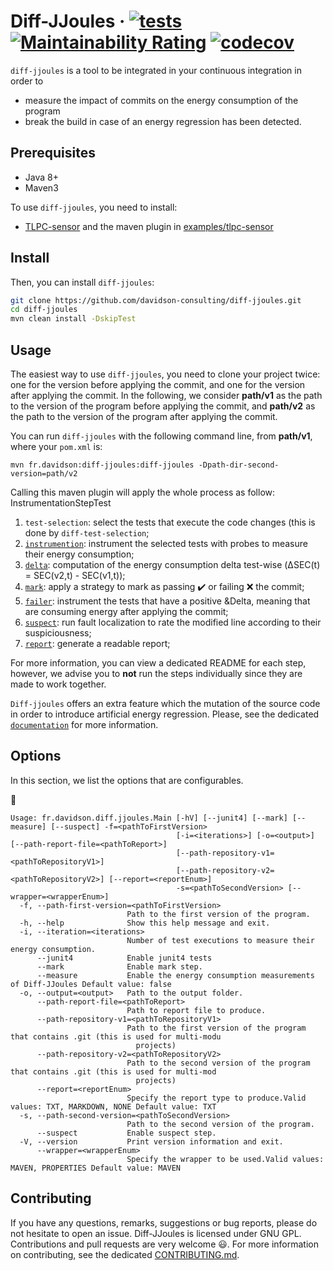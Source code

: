 # Diff-JJoules · [![tests](https://github.com/davidson-consulting/diff-jjoules/actions/workflows/main.yml/badge.svg)](https://github.com/davidson-consulting/diff-jjoules/actions/workflows/main.yml)  [![Maintainability Rating](https://sonarcloud.io/api/project_badges/measure?project=davidson-consulting_diff-jjoules&metric=sqale_rating)](https://sonarcloud.io/summary/new_code?id=davidson-consulting_diff-jjoules) [![codecov](https://codecov.io/gh/davidson-consulting/diff-jjoules/branch/main/graph/badge.svg?token=XH4Q36YMME)](https://codecov.io/gh/davidson-consulting/diff-jjoules)

`diff-jjoules` is a tool to be integrated in your continuous integration in order to 
* measure the impact of commits on the energy consumption of the program 
* break the build in case of an energy regression has been detected.

## Prerequisites

* Java 8+
* Maven3

To use `diff-jjoules`, you need to install:

* [TLPC-sensor](https://github.com/davidson-consulting/tlpc-sensor) and the maven plugin in [examples/tlpc-sensor](https://github.com/davidson-consulting/tlpc-sensor/tree/main/examples/tlpc-sensor)

## Install

Then, you can install `diff-jjoules`:

```sh
git clone https://github.com/davidson-consulting/diff-jjoules.git
cd diff-jjoules
mvn clean install -DskipTest
```

## Usage

The easiest way to use `diff-jjoules`, you need to clone your project twice: one for the version before applying the 
commit, and one for the version after applying the commit. 
In the following, we consider **path/v1** as the path to the version of the program before applying the commit, and 
**path/v2** as the path to the version of the program after applying the commit.

You can run `diff-jjoules` with the following command line, from **path/v1**, where your `pom.xml` is:

```shell
mvn fr.davidson:diff-jjoules:diff-jjoules -Dpath-dir-second-version=path/v2
```

Calling this maven plugin will apply the whole process as follow:
InstrumentationStepTest
1. `test-selection`: select the tests that execute the code changes (this is done by `diff-test-selection`;
2. [`instrumention`](./doc/instrumentation.md): instrument the selected tests with probes to measure their energy consumption;
3. [`delta`](./doc/delta.md): computation of the energy consumption delta test-wise (&Delta;SEC(t) = SEC(v2,t) - SEC(v1,t));
4. [`mark`](./doc/mark.md): apply a strategy to mark as passing :heavy_check_mark: or failing :x: the commit;
5. [`failer`](./doc/failer.md): instrument the tests that have a positive &Delta, meaning that are consuming energy after applying the commit; 
6. [`suspect`](./doc/suspect.md): run fault localization to rate the modified line according to their suspiciousness;
7. [`report`](./doc/report.md): generate a readable report;

For more information, you can view a dedicated README for each step, however, we advise you to **not** run the steps
individually since they are made to work together.

`Diff-jjoules` offers an extra feature which the mutation of the source code in order to introduce artificial energy 
regression. Please, see the dedicated [`documentation`](./doc/mutation.md) for more information.

## Options

In this section, we list the options that are configurables.

:construction:

```text
Usage: fr.davidson.diff.jjoules.Main [-hV] [--junit4] [--mark] [--measure] [--suspect] -f=<pathToFirstVersion>
                                     [-i=<iterations>] [-o=<output>] [--path-report-file=<pathToReport>]
                                     [--path-repository-v1=<pathToRepositoryV1>]
                                     [--path-repository-v2=<pathToRepositoryV2>] [--report=<reportEnum>]
                                     -s=<pathToSecondVersion> [--wrapper=<wrapperEnum>]
  -f, --path-first-version=<pathToFirstVersion>
                          Path to the first version of the program.
  -h, --help              Show this help message and exit.
  -i, --iteration=<iterations>
                          Number of test executions to measure their energy consumption.
      --junit4            Enable junit4 tests
      --mark              Enable mark step.
      --measure           Enable the energy consumption measurements of Diff-JJoules Default value: false
  -o, --output=<output>   Path to the output folder.
      --path-report-file=<pathToReport>
                          Path to report file to produce.
      --path-repository-v1=<pathToRepositoryV1>
                          Path to the first version of the program that contains .git (this is used for multi-modu
                            projects)
      --path-repository-v2=<pathToRepositoryV2>
                          Path to the second version of the program that contains .git (this is used for multi-mod
                            projects)
      --report=<reportEnum>
                          Specify the report type to produce.Valid values: TXT, MARKDOWN, NONE Default value: TXT
  -s, --path-second-version=<pathToSecondVersion>
                          Path to the second version of the program.
      --suspect           Enable suspect step.
  -V, --version           Print version information and exit.
      --wrapper=<wrapperEnum>
                          Specify the wrapper to be used.Valid values: MAVEN, PROPERTIES Default value: MAVEN
```

## Contributing

If you have any questions, remarks, suggestions or bug reports, please do not hesitate to open an issue.
Diff-JJoules is licensed under GNU GPL.
Contributions and pull requests are very welcome :smiley:. 
For more information on contributing, see the dedicated [CONTRIBUTING.md](./CONTRIBUTING.md).